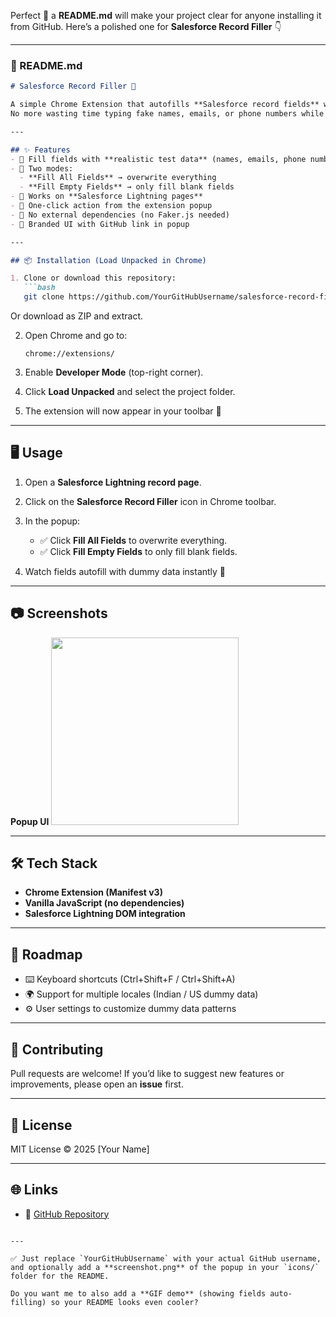 Perfect 🚀 a **README.md** will make your project clear for anyone installing it from GitHub.
Here’s a polished one for **Salesforce Record Filler** 👇

---

### 📄 README.md

````markdown
# Salesforce Record Filler 🚀

A simple Chrome Extension that autofills **Salesforce record fields** with **realistic dummy data** for testing.  
No more wasting time typing fake names, emails, or phone numbers while testing forms in Salesforce Lightning.

---

## ✨ Features
- 🔹 Fill fields with **realistic test data** (names, emails, phone numbers, websites, addresses, dates, etc.)
- 🔹 Two modes:
  - **Fill All Fields** → overwrite everything
  - **Fill Empty Fields** → only fill blank fields
- 🔹 Works on **Salesforce Lightning pages**
- 🔹 One-click action from the extension popup
- 🔹 No external dependencies (no Faker.js needed)
- 🔹 Branded UI with GitHub link in popup

---

## 📦 Installation (Load Unpacked in Chrome)

1. Clone or download this repository:
   ```bash
   git clone https://github.com/YourGitHubUsername/salesforce-record-filler.git
````

Or download as ZIP and extract.

2. Open Chrome and go to:

   ```
   chrome://extensions/
   ```

3. Enable **Developer Mode** (top-right corner).

4. Click **Load Unpacked** and select the project folder.

5. The extension will now appear in your toolbar 🎉

---

## 🖥️ Usage

1. Open a **Salesforce Lightning record page**.
2. Click on the **Salesforce Record Filler** icon in Chrome toolbar.
3. In the popup:

   * ✅ Click **Fill All Fields** to overwrite everything.
   * ✅ Click **Fill Empty Fields** to only fill blank fields.
4. Watch fields autofill with dummy data instantly 🚀

---

## 📷 Screenshots

**Popup UI** <img src="icons/screenshot.png" width="300" />

---

## 🛠️ Tech Stack

* **Chrome Extension (Manifest v3)**
* **Vanilla JavaScript (no dependencies)**
* **Salesforce Lightning DOM integration**

---

## 📌 Roadmap

* ⌨️ Keyboard shortcuts (Ctrl+Shift+F / Ctrl+Shift+A)
* 🌍 Support for multiple locales (Indian / US dummy data)
* ⚙️ User settings to customize dummy data patterns

---

## 🤝 Contributing

Pull requests are welcome!
If you’d like to suggest new features or improvements, please open an **issue** first.

---

## 📜 License

MIT License © 2025 \[Your Name]

---

## 🌐 Links

* 🔗 [GitHub Repository](https://github.com/YourGitHubUsername/salesforce-record-filler)

```

---

✅ Just replace `YourGitHubUsername` with your actual GitHub username, and optionally add a **screenshot.png** of the popup in your `icons/` folder for the README.  

Do you want me to also add a **GIF demo** (showing fields auto-filling) so your README looks even cooler?
```
